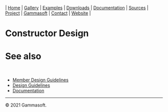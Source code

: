 | [Home](home.md) | [Gallery](gallery.md) | [Examples](examples.md) | [Downloads](downloads.md) | [Documentation](documentation.md) | [Sources](https://github.com/gammasoft71/xtd) | [Project](https://sourceforge.net/projects/xtdpro/) | [Gammasoft](gammasoft.md)  | [Contact](contact.md) | [Website](https://gammasoft71.wixsite.com/xtdpro) |

# Constructor Design



# See also
​
* [Member Design Guidelines](member_design_guidelines.md)
* [Design Guidelines](design_guidelines.md)
* [Documentation](documentation.md)

______________________________________________________________________________________________

© 2021 Gammasoft.
